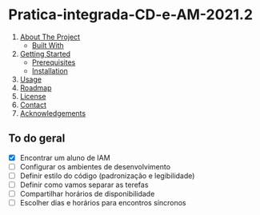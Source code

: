 # Pratica-integrada-CD-e-AM-2021.2

1. [About The Project](#about-the-project)
    * [Built With](#built-with)
1. [Getting Started](#getting-started)
    * [Prerequisites](#prerequisites)
    * [Installation](#installation)
1. [Usage](#usage)
1. [Roadmap](#to-do-geral)
1. [License](#license)
1. [Contact](#contac)
1. [Acknowledgements](#acknowledgements)

## To do geral

- [x] Encontrar um aluno de IAM
- [ ] Configurar os ambientes de desenvolvimento
- [ ] Definir estilo do código (padronização e legibilidade)
- [ ] Definir como vamos separar as terefas
- [ ] Compartilhar horários de disponibilidade
- [ ] Escolher dias e horários para encontros síncronos
